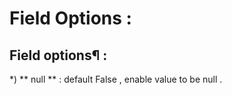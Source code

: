 # Field Options : 
## Field options¶ : 
  *) ** null ** : default False , enable value to be null . 
